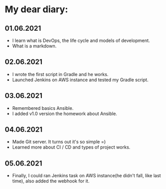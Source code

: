 # My dear diary:

## 01.06.2021
+ I learn what is DevOps, the life cycle and models of development. 
+ What is a markdown.

## 02.06.2021
+ I wrote the first script in Gradle and he works.
+ Launched Jenkins on AWS instance and tested my Gradle script.

## 03.06.2021
+ Remembered basics Ansible.
+ I added v1.0 version the homework about Ansible.

## 04.06.2021
+ Made Git server. It turns out it's so simple =)
+ Learned more about CI / CD and types of project works.

## 05.06.2021
+ Finally, I could ran Jenkins task on AWS instance(he didn't fall, like last time), also added the webhook for it. 